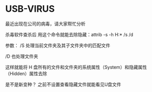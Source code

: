# USB-VIRUS
最近出现在公司的病毒，请大家帮忙分析

杀毒软件查杀后
用这个命令就能去除隐藏：attrib -s -h H:\* /s /d

参数：
/S 处理当前文件夹及其子文件夹中的匹配文件

/D 也处理文件夹

这样就能将 H 盘所有的文件和文件夹的系统属性（System）和隐藏属性（Hidden）属性去除

是不是新变种？ 之前不设置查看隐藏文件就能看见U盘文件
